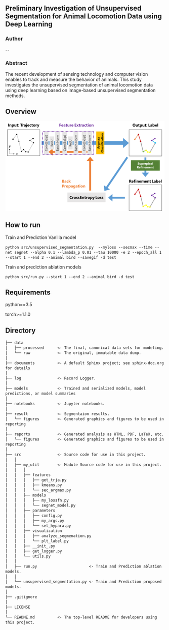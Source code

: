 ## Preliminary Investigation of Unsupervised Segmentation for Animal Locomotion Data using Deep Learning
### Author
--
### Abstract
The recent development of sensing technology and computer vision enables to track and measure the behavior of animals. This study investigates the unsupervised segmentation of animal locomotion data using deep learning based on image-based unsupervised segmentation methods.

## Overview
<div align="center">
    <img src="documents/model.png", width="600">
</div>

## How to run

Train and Prediction Vanilla model
```
python src/unsupervised_segmentation.py  --myloss --secmax --time --net segnet --alpha 0.1 --lambda_p 0.01 --tau 10000 -e 2 --epoch_all 1 --start 1 --end 2 --animal bird --savegif -d test
```

Train and prediction ablation models
```
python src/run.py --start 1 --end 2 --animal bird -d test
```

## Requirements
python==3.5

torch>=1.1.0

## Directory
```
├── data
│   ├── processed      <- The final, canonical data sets for modeling.
│   └── raw            <- The original, immutable data dump.
│
├── documents          <- A default Sphinx project; see sphinx-doc.org for details
│
├── log                <- Record Logger.
│
├── models             <- Trained and serialized models, model predictions, or model summaries
│
├── notebooks          <- Jupyter notebooks.
│
├── result             <- Segmentaion results.
│   └── figures        <- Generated graphics and figures to be used in reporting
│
├── reports            <- Generated analysis as HTML, PDF, LaTeX, etc.
│   └── figures        <- Generated graphics and figures to be used in reporting
│
├── src                <- Source code for use in this project.
│   │  
│   ├── my_util        <- Module Source code for use in this project.
│   │   │
│   │   ├── features
│   │   │   ├── get_trja.py
│   │   │   ├── kmeans.py
│   │   │   └── sec_argmax.py
│   │   ├── models
│   │   │   ├── my_lossfn.py
│   │   │   └── segnet_model.py
│   │   ├── parameters
│   │   │   ├── config.py
│   │   │   ├── my_args.py
│   │   │   └── set_hypara.py
│   │   ├── visualization
│   │   │   ├── analyze_segmenation.py
│   │   │   └── plt_label.py
│   │   ├── __init_.py
│   │   ├── get_logger.py
│   │   └── utils.py
│   │
│   ├── run.py                       <- Train and Prediction ablation models.
│   │
│   └── unsupervised_segmentation.py <- Train and Prediction proposed models.
│
├── .gitignore
│
├── LICENSE
│
└── README.md          <- The top-level README for developers using this project.
```
